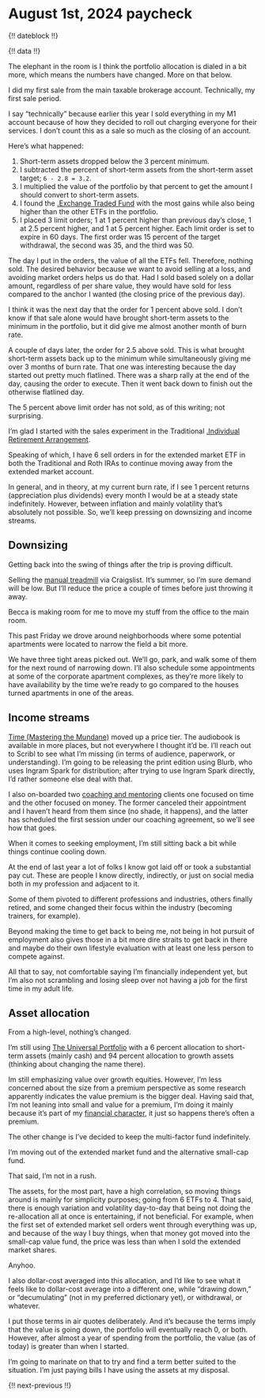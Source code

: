 # August 1st, 2024 paycheck

{!! dateblock !!}

{!! data !!}

The elephant in the room is I think the portfolio allocation is dialed in a bit more, which means the numbers have changed. More on that below.

I did my first sale from the main taxable brokerage account. Technically, my first sale period.

I say “technically” because earlier this year I sold everything in my M1 account because of how they decided to roll out charging everyone for their services. I don’t count this as a sale so much as the closing of an account.

Here’s what happened:

1. Short-term assets dropped below the 3 percent minimum.
2. I subtracted the percent of short-term assets from the short-term asset target; `6 - 2.8 = 3.2`.
3. I multiplied the value of the portfolio by that percent to get the amount I should convert to short-term assets.
4. I found the [.Exchange Traded Fund](ETF) with the most gains while also being higher than the other ETFs in the portfolio.
5. I placed 3 limit orders; 1 at 1 percent higher than previous day’s close, 1 at 2.5 percent higher, and 1 at 5 percent higher. Each limit order is set to expire in 60 days. The first order was 15 percent of the target withdrawal, the second was 35, and the third was 50.

The day I put in the orders, the value of all the ETFs fell. Therefore, nothing sold. The desired behavior because we want to avoid selling at a loss, and avoiding market orders helps us do that. Had I sold based solely on a dollar amount, regardless of per share value, they would have sold for less compared to the anchor I wanted (the closing price of the previous day).

I think it was the next day that the order for 1 percent above sold. I don’t know if that sale alone would have brought short-term assets to the minimum in the portfolio, but it did give me almost another month of burn rate.

A couple of days later, the order for 2.5 above sold. This is what brought short-term assets back up to the minimum while simultaneously giving me over 3 months of burn rate. That one was interesting because the day started out pretty much flatlined. There was a sharp rally at the end of the day, causing the order to execute. Then it went back down to finish out the otherwise flatlined day.

The 5 percent above limit order has not sold, as of this writing; not surprising.

I’m glad I started with the sales experiment in the Traditional [.Individual Retirement Arrangement](IRA).

Speaking of which, I have 6 sell orders in for the extended market ETF in both the Traditional and Roth IRAs to continue moving away from the extended market account.

In general, and in theory, at my current burn rate, if I see 1 percent returns (appreciation plus dividends) every month I would be at a steady state indefinitely. However, between inflation and mainly volatility that’s absolutely not possible. So, we’ll keep pressing on downsizing and income streams.

## Downsizing

Getting back into the swing of things after the trip is proving difficult.

Selling the [manual treadmill](https://louisville.craigslist.org/spo/d/louisville-progear-190-manual-treadmill/7770556684.html) via Craigslist. It’s summer, so I’m sure demand will be low. But I’ll reduce the price a couple of times before just throwing it away.

Becca is making room for me to move my stuff from the office to the main room.

This past Friday we drove around neighborhoods where some potential apartments were located to narrow the field a bit more.

We have three tight areas picked out. We’ll go, park, and walk some of them for the next round of narrowing down. I’ll also schedule some appointments at some of the corporate apartment complexes, as they’re more likely to have availability by the time we’re ready to go compared to the houses turned apartments in one of the areas.

## Income streams

[Time (Mastering the Mundane)](https://mastering-the-mundane.com/books/time-mastering-the-mundane/) moved up a price tier. The audiobook is available in more places, but not everywhere I thought it’d be. I’ll reach out to Scribl to see what I’m missing (in terms of audience, paperwork, or understanding). I’m going to be releasing the print edition using Blurb, who uses Ingram Spark for distribution; after trying to use Ingram Spark directly, I’d rather someone else deal with that.

I also on-boarded two [coaching and mentoring](https://mastering-the-mundane.com/coaching-and-mentoring/) clients one focused on time and the other focused on money. The former canceled their appointment and I haven’t heard from them since (no shade, it happens), and the latter has scheduled the first session under our coaching agreement, so we’ll see how that goes.

When it comes to seeking employment, I’m still sitting back a bit while things continue cooling down. 

At the end of last year a lot of folks I know got laid off or took a substantial pay cut. These are people I know directly, indirectly, or just on social media both in my profession and adjacent to it. 

Some of them pivoted to different professions and industries, others finally retired, and some changed their focus within the industry (becoming trainers, for example).

Beyond making the time to get back to being me, not being in hot pursuit of employment also gives those in a bit more dire straits to get back in there and maybe do their own lifestyle evaluation with at least one less person to compete against.

All that to say, not comfortable saying I’m financially independent yet, but I’m also not scrambling and losing sleep over not having a job for the first time in my adult life.

## Asset allocation

From a high-level, nothing’s changed.

I’m still using [The Universal Portfolio](https://joshbruce.com/essays-and-editorials/finances/the-universal-portfolio/) with a 6 percent allocation to short-term assets (mainly cash) and 94 percent allocation to growth assets (thinking about changing the name there).

Im still emphasizing value over growth equities. However, I’m less concerned about the size from a premium perspective as some research apparently indicates the value premium is the bigger deal. Having said that, I’m not leaning into small and value for a premium, I’m doing it mainly because it’s part of my [financial character](/experiences/finances/), it just so happens there’s often a premium.

The other change is I’ve decided to keep the multi-factor fund indefinitely.

I’m moving out of the extended market fund and the alternative small-cap fund.

That said, I’m not in a rush.

The assets, for the most part, have a high correlation, so moving things around is mainly for simplicity purposes; going from 6 ETFs to 4. That said, there is enough variation and volatility day-to-day that being not doing the re-allocation all at once is entertaining, if not beneficial. For example, when the first set of extended market sell orders went through everything was up, and because of the way I buy things, when that money got moved into the small-cap value fund, the price was less than when I sold the extended market shares.

Anyhoo.

I also dollar-cost averaged into this allocation, and I’d like to see what it feels like to dollar-cost average into a different one, while “drawing down,” or “decumulating” (not in my preferred dictionary yet), or withdrawal, or whatever.

I put those terms in air quotes deliberately. And it’s because the terms imply that the value is going down, the portfolio will eventually reach 0, or both. However, after almost a year of spending from the portfolio, the value (as of today) is greater than when I started.

I’m going to marinate on that to try and find a term better suited to the situation. I’m just paying bills I have using the assets at my disposal.

{!! next-previous !!}